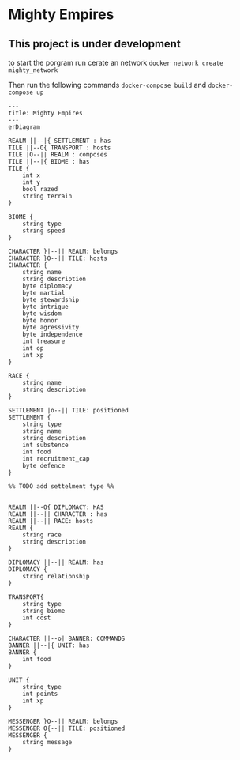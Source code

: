 # Mighty Empires

## This project is under development

to start the porgram run cerate an network 
```docker network create mighty_network```

Then run the following commands
```docker-compose build``` and
```docker-compose up```

```mermaid
---
title: Mighty Empires
---
erDiagram

REALM ||--|{ SETTLEMENT : has
TILE ||--O{ TRANSPORT : hosts 
TILE |O--|| REALM : composes
TILE ||--|{ BIOME : has
TILE {
    int x
    int y
    bool razed
    string terrain
}

BIOME {
    string type
    string speed
}

CHARACTER }|--|| REALM: belongs
CHARACTER }O--|| TILE: hosts
CHARACTER {
    string name
    string description
    byte diplomacy
    byte martial
    byte stewardship
    byte intrigue
    byte wisdom
    byte honor
    byte agressivity
    byte independence
    int treasure
    int op
    int xp
}

RACE {
    string name
    string description
}

SETTLEMENT |o--|| TILE: positioned
SETTLEMENT {   
    string type
    string name 
    string description
    int substence
    int food
    int recruitment_cap
    byte defence
}

%% TODO add settelment type %%


REALM ||--O{ DIPLOMACY: HAS
REALM ||--|| CHARACTER : has
REALM ||--|| RACE: hosts
REALM {
    string race
    string description
}

DIPLOMACY ||--|| REALM: has
DIPLOMACY {
    string relationship
}

TRANSPORT{
    string type
    string biome
    int cost
}

CHARACTER ||--o| BANNER: COMMANDS
BANNER ||--|{ UNIT: has
BANNER {
    int food
}

UNIT {
    string type
    int points
    int xp
}

MESSENGER }O--|| REALM: belongs
MESSENGER O{--|| TILE: positioned
MESSENGER {
    string message
}


```